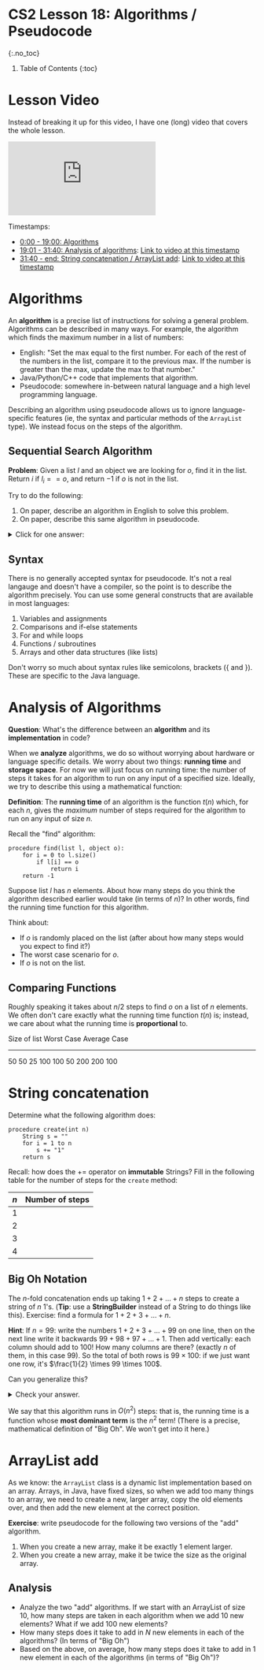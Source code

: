 # CS2 Lesson 18: Algorithms / Pseudocode
{:.no_toc}

1. Table of Contents
{:toc}

# Lesson Video

Instead of breaking it up for this video, I have one (long) video that covers the whole lesson.

<div class="youtube-container">
<iframe src="https://www.youtube.com/embed/orXaI_ptAXI?si=mQAREVl9lLahuqjc" title="YouTube video player" frameborder="0" allow="accelerometer; autoplay; clipboard-write; encrypted-media; gyroscope; picture-in-picture; web-share" allowfullscreen></iframe>
</div>

Timestamps:

* [0:00 - 19:00: Algorithms](#algorithms)
* [19:01 - 31:40: Analysis of algorithms](#analysis-of-algorithms): [Link to video at this timestamp](https://youtu.be/orXaI_ptAXI?si=ePxGw_CRAi49_cHr&t=1142)
* [31:40 - end: String concatenation / ArrayList add](#string-concatenation): [Link to video at this timestamp](https://youtu.be/orXaI_ptAXI?si=u9VqU_pSAawh4FZ0&t=1900)

# Algorithms

An **algorithm** is a precise list of instructions for solving a general problem. Algorithms can be described in many ways. For example, the algorithm which finds the maximum number in a list of numbers:

* English: "Set the max equal to the first number. For each of the rest of the numbers in the list, compare it to the previous max. If the number is greater than the max, update the max to that number."
* Java/Python/C++ code that implements that algorithm.
* Pseudocode: somewhere in-between natural language and a high level programming language.

Describing an algorithm using pseudocode allows us to ignore language-specific features (ie, the syntax and particular methods of the `ArrayList` type). We instead focus on the steps of the algorithm.

## Sequential Search Algorithm

**Problem**: Given a list $l$ and an object we are looking for $o$, find it in the list. Return $i$ if $l_i == o$, and return $-1$ if $o$ is not in the list.

Try to do the following:

1. On paper, describe an algorithm in English to solve this problem.
2. On paper, describe this same algorithm in pseudocode.

<details>
<summary>Click for one answer:</summary>
<pre>
procedure find(list l, object o):
	for i = 0 to l.size()
		if l[i] = o
			return i
	return -1
</pre>
</details>

## Syntax

There is no generally accepted syntax for pseudocode. It's not a real langauge and doesn't have a compiler, so the point is to describe the algorithm precisely. You can use some general constructs that are available in most languages:

1. Variables and assignments
2. Comparisons and if-else statements
3. For and while loops
4. Functions / subroutines
5. Arrays and other data structures (like lists)

Don't worry so much about syntax rules like semicolons, brackets ({ and }). These are specific to the Java language.

# Analysis of Algorithms

**Question**: What's the difference between an **algorithm** and its **implementation** in code?

When we **analyze** algorithms, we do so without worrying about hardware or language specific details. We worry about two things: **running time** and **storage space**. For now we will just focus on running time: the number of steps it takes for an algorithm to run on any input of a specified size. Ideally, we try to describe this using a mathematical function: 

**Definition**: The **running time** of an algorithm is the function $t(n)$ which, for each $n$, gives the *maximum* number of steps required for the algorithm to run on any input of size $n$.

Recall the "find" algorithm:

```
procedure find(list l, object o):
	for i = 0 to l.size()
		if l[i] == o
			return i
	return -1
```

Suppose list $l$ has $n$ elements. About how many steps do you think the algorithm described earlier would take (in terms of $n$)? In other words, find the running time function for this algorithm.

Think about:

* If $o$ is randomly placed on the list (after about how many steps would you expect to find it?)
* The worst case scenario for $o$.
* If $o$ is not on the list.

## Comparing Functions

Roughly speaking it takes about $n / 2$ steps to find $o$ on a list of $n$ elements. We often don't care exactly what the running time function $t(n)$ is; instead, we care about what the running time is **proportional** to.

  Size of list      Worst Case      Average Case
--------------    ------------    --------------
50                50                25
100               100               50
200               200              100

# String concatenation

Determine what the following algorithm does:

```
procedure create(int n)
	String s = ""
	for i = 1 to n
		s += "1"
	return s
```
Recall: how does the += operator on **immutable** Strings? Fill in the following table for the number of steps for the `create` method:

| $n$  | Number of steps |
| ------ | ---------------- |
|  1  |         &nbsp;  |
|  2  |         &nbsp;  |
|  3  |         &nbsp;  |
|  4   |        &nbsp;  |

## Big Oh Notation

The $n$-fold concatenation ends up taking $1 + 2 + \ldots + n$ steps to create a string of $n$ 1's. (**Tip**: use a **StringBuilder** instead of a String to do things like this). Exercise: find a formula for $1 + 2 + 3 + \ldots + n$.

**Hint**: If $n = 99$: write the numbers $1 + 2 + 3 + \ldots + 99$ on one line, then on the next line write it backwards $99 + 98 + 97 + \ldots + 1$. Then add vertically: each column should add to $100$! How many columns are there? (exactly $n$ of them, in this case $99$). So the total of both rows is $99 \times 100$: if we just want one row, it's $\frac{1}{2} \times 99 \times 100$.

Can you generalize this?

<details>
<summary>Check your answer.</summary>
<p>
$1 + 2 + \ldots + n = n(n+1) / 2 = (n^2 + n) / 2$. For large $n$, this is roughly proportional to $n^2$: the $n$ term is dominated by the $n^2$ term, and $1 / 2 n^2$ is of course proportional to $n^2$. The mathematics behind this is captured by "Big-Oh" notation: we say that this n-fold String concatenation algorithm is $O(n^2)$.
</p>
</details>

We say that this algorithm runs in $O(n^2)$ steps: that is, the running time is a function whose **most dominant term** is the $n^2$ term! (There is a precise, mathematical definition of "Big Oh". We won't get into it here.)

# ArrayList add

As we know: the `ArrayList` class is a dynamic list implementation based on an array. Arrays, in Java, have fixed sizes, so when we add too many things to an array, we need to create a new, larger array, copy the old elements over, and then add the new element at the correct position.

**Exercise**: write pseudocode for the following two versions of the "add" algorithm.

1. When you create a new array, make it be exactly $1$ element larger.
2. When you create a new array, make it be twice the size as the original array.

## Analysis

* Analyze the two "add" algorithms. If we start with an ArrayList of size $10$, how many steps are taken in each algorithm when we add $10$ new elements? What if we add $100$ new elements?
* How many steps does it take to add in $N$ new elements in each of the algorithms? (In terms of "Big Oh")
* Based on the above, on average, how many steps does it take to add in 1 new element in each of the algorithms (in terms of "Big Oh")?
